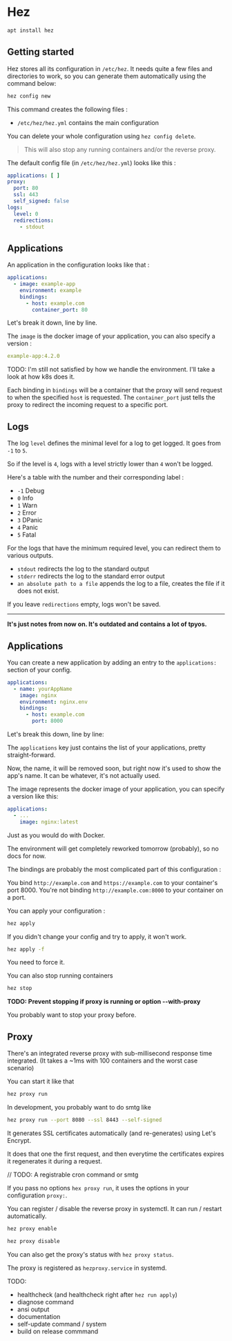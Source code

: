 # Hez

```bash
apt install hez
```

## Getting started

Hez stores all its configuration in `/etc/hez`. It needs quite a few files and directories to work, so you can generate
them automatically using the command below:

```bash
hez config new
```

This command creates the following files :

* `/etc/hez/hez.yml` contains the main configuration

You can delete your whole configuration using `hez config delete`.

> This will also stop any running containers and/or the reverse proxy.

The default config file (in `/etc/hez/hez.yml`) looks like this :

````yaml
applications: [ ]
proxy:
  port: 80
  ssl: 443
  self_signed: false
logs:
  level: 0
  redirections:
    - stdout
````

## Applications

An application in the configuration looks like that :

```yaml
applications:
  - image: example-app
    environment: example
    bindings:
      - host: example.com
        container_port: 80
```

Let's break it down, line by line.

The `image` is the docker image of your application, you can also specify a version :

```yaml
example-app:4.2.0
```

TODO: I'm still not satisfied by how we handle the environment. I'll take a look at how k8s does it.

Each binding in `bindings` will be a container that the proxy will send request to when the specified `hosŧ` is
requested. The `container_port` just tells the proxy to redirect the incoming request to a specific port.

## Logs

The log `level` defines the minimal level for a log to get logged. It goes from `-1` to `5`.

So if the level is `4`, logs with a level strictly lower than `4` won't be logged.

Here's a table with the number and their corresponding label :

* `-1` Debug
* `0`  Info
* `1`  Warn
* `2`  Error
* `3`  DPanic
* `4`  Panic
* `5`  Fatal

For the logs that have the minimum required level, you can redirect them to various outputs.

* `stdout` redirects the log to the standard output
* `stderr` redirects the log to the standard error output
* `an absolute path to a file` appends the log to a file, creates the file if it does not exist.

If you leave `redirections` empty, logs won't be saved.

---
**It's just notes from now on. It's outdated and contains a lot of tpyos.**

## Applications

You can create a new application by adding an entry to the `applications:` section of your config.

```yaml
applications:
  - name: yourAppName
    image: nginx
    environment: nginx.env
    bindings:
      - host: example.com
        port: 8000
```

Let's break this down, line by line:

The `applications` key just contains the list of your applications, pretty straight-forward.

Now, the name, it will be removed soon, but right now it's used to show the app's name. It can be whatever, it's not
actually used.

The image represents the docker image of your application, you can specify a version like this:

```yaml
applications:
  - ...
    image: nginx:latest
```

Just as you would do with Docker.

The environment will get completely reworked tomorrow (probably), so no docs for now.

The bindings are probably the most complicated part of this configuration :

You bind `http://example.com` and `https://example.com` to your container's port 8000. You're not
binding `http://example.com:8000` to your container on a port.

You can apply your configuration :

```bash
hez apply
```

If you didn't change your config and try to apply, it won't work.

```bash
hez apply -f
```

You need to force it.

You can also stop running containers

```bash
hez stop
```

**TODO: Prevent stopping if proxy is running or option --with-proxy**

You probably want to stop your proxy before.

## Proxy

There's an integrated reverse proxy with sub-millisecond response time integrated. (It takes a ~1ms with 100 containers
and the worst case scenario)

You can start it like that

```bash
hez proxy run
```

In development, you probably want to do smtg like

```bash
hez proxy run --port 8080 --ssl 8443 --self-signed
```

It generates SSL certificates automatically (and re-generates) using Let's Encrypt.

It does that one the first request, and then everytime the certificates expires it regenerates it during a request.

// TODO: A registrable cron command or smtg

If you pass no options `hex proxy run`, it uses the options in your configuration `proxy:`.

You can register / disable the reverse proxy in systemctl. It can run / restart automatically.

```bash
hez proxy enable
```

```bash
hez proxy disable
```

You can also get the proxy's status with `hez proxy status`.

The proxy is registered as `hezproxy.service` in systemd.

TODO:

* healthcheck (and healthcheck right after `hez run apply`)
* diagnose command
* ansi output
* documentation
* self-update command / system
* build on release commmand